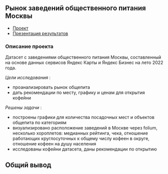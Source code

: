 ## Рынок заведений общественного питания Москвы
- [Проект](https://github.com/katerinabazh/profile/blob/main/2.%20Рынок%20заведений%20общественного%20питания%20Москвы/Рынок%20заведений%20общественного%20питания%20Москвы.ipynb)
- [Презентация результатов](https://github.com/katerinabazh/profile/blob/main/2.%20Рынок%20заведений%20общественного%20питания%20Москвы/Презентация.pdf)

### Описание проекта
Датасет с заведениями общественного питания Москвы, составленный на основе данных сервисов Яндекс Карты и Яндекс Бизнес на лето 2022 года.

_Цели исследования_ :
- проанализировать рынок общепита
- дать рекомендации по месту, графику и ценам для открытия кофейни

_Решены задачи_ :
- построены графики для количества посадочных мест и объектов общепита по категориям
- визуализировано расположение заведений в Москве через folium, несколько хороплетов: медианных рейтинга, чека, отношение работающих круглосуточных к общему числу кофеен в округе, отношение кофеен на душу населения
- исследованы кофейни датасета, даны рекомендации по открытию

## Общий вывод
